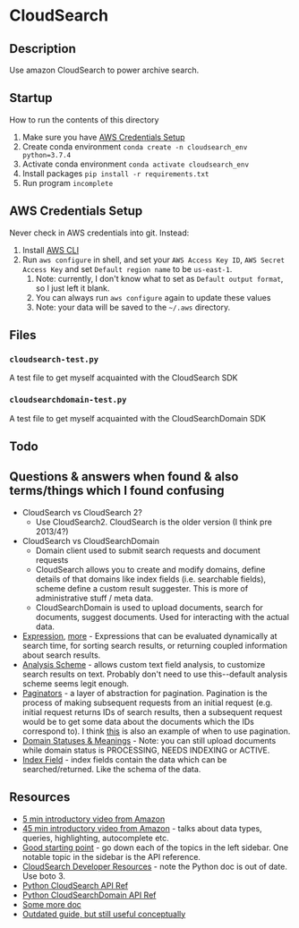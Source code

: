 # CloudSearch

## Description 
Use amazon CloudSearch to power archive search. 

## Startup
How to run the contents of this directory
1. Make sure you have [AWS Credentials Setup](#aws-credentials-setup)
1. Create conda environment `conda create -n cloudsearch_env python=3.7.4`
2. Activate conda environment `conda activate cloudsearch_env`
3. Install packages `pip install -r requirements.txt`
4. Run program `incomplete`

## AWS Credentials Setup
Never check in AWS credentials into git. Instead:
1. Install [AWS CLI](https://docs.aws.amazon.com/cli/latest/userguide/install-cliv2.html)
2. Run `aws configure` in shell, and set your `AWS Access Key ID`, `AWS Secret Access Key` and set `Default region name` to be `us-east-1`.
   1. Note: currently, I don't know what to set as `Default output format`, so I just left it blank.
   2. You can always run `aws configure` again to update these values
   3. Note: your data will be saved to the `~/.aws` directory.

## Files

### `cloudsearch-test.py`
A test file to get myself acquainted with the CloudSearch SDK

### `cloudsearchdomain-test.py`
A test file to get myself acquainted with the CloudSearchDomain SDK

## Todo

## Questions & answers when found & also terms/things which I found confusing
- CloudSearch vs CloudSearch 2?
  - Use CloudSearch2. CloudSearch is the older version (I think pre 2013/4?)
- CloudSearch vs CloudSearchDomain
  - Domain client used to submit search requests and document requests
  - CloudSearch allows you to create and modify domains, define details of that domains like index fields (i.e. searchable fields), scheme define a custom result suggester. This is more of administrative stuff / meta data.
  - CloudSearchDomain is used to upload documents, search for documents, suggest documents. Used for interacting with the actual data.
- [Expression](https://docs.aws.amazon.com/cloudsearch/latest/developerguide/API_Expression.html), [more](https://docs.aws.amazon.com/cloudsearch/latest/developerguide/configuring-expressions.html) - Expressions that can be evaluated dynamically at search time, for sorting search results, or returning coupled information about search results. 
- [Analysis Scheme](https://docs.aws.amazon.com/cloudsearch/latest/developerguide/configuring-analysis-schemes.html) - allows custom text field analysis, to customize search results on text. Probably don't need to use this--default analysis scheme seems legit enough.
- [Paginators](https://boto3.amazonaws.com/v1/documentation/api/latest/guide/paginators.html) - a layer of abstraction for pagination. Pagination is the process of making subsequent requests from an initial request (e.g. initial request returns IDs of search results, then a subsequent request would be to get some data about the documents which the IDs correspond to). I think [this](https://docs.aws.amazon.com/cloudsearch/latest/developerguide/paginating-results.html) is also an example of when to use pagination. 
- [Domain Statuses & Meanings](https://docs.aws.amazon.com/cloudsearch/latest/developerguide/getting-domain-info.html) - Note: you can still upload documents while domain status is PROCESSING, NEEDS INDEXING or ACTIVE.
- [Index Field](https://docs.aws.amazon.com/cloudsearch/latest/developerguide/configuring-index-fields.html) - index fields contain the data which can be searched/returned. Like the schema of the data.

## Resources
- [5 min introductory video from Amazon](https://www.youtube.com/watch?v=gpG16MFnEH8)
- [45 min introductory video from Amazon](https://www.youtube.com/watch?v=MaKiGbLEDxg) - talks about data types, queries, highlighting, autocomplete etc. 
- [Good starting point](https://docs.aws.amazon.com/cloudsearch/latest/developerguide/what-is-cloudsearch.html) - go down each of the topics in the left sidebar. One notable topic in the sidebar is the API reference. 
- [CloudSearch Developer Resources](https://aws.amazon.com/cloudsearch/developer-resources/) - note the Python doc is out of date. Use boto 3.
- [Python CloudSearch API Ref](https://boto3.amazonaws.com/v1/documentation/api/latest/reference/services/cloudsearch.html)
- [Python CloudSearchDomain API Ref](https://boto3.amazonaws.com/v1/documentation/api/latest/reference/services/cloudsearchdomain.html)
- [Some more doc](https://github.com/awsdocs/amazon-cloudsearch-developer-guide/tree/master/doc_source)
- [Outdated guide, but still useful conceptually](https://boto.readthedocs.io/en/latest/cloudsearch_tut.html)